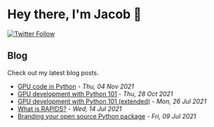 # Hey there, I'm Jacob 👋
[![Twitter Follow](https://img.shields.io/twitter/follow/_jacobtomlinson?style=social)](https://twitter.com/_jacobtomlinson)

## Blog

Check out my latest blog posts.

- [GPU code in Python](https://jacobtomlinson.dev/talks/2021-11-04-bristech-rapids-python-gpu/) - *Thu, 04 Nov 2021*
- [GPU development with Python 101](https://jacobtomlinson.dev/talks/2021-10-28-pydata-global-gpu-development-in-python-101/) - *Thu, 28 Oct 2021*
- [GPU development with Python 101 (extended)](https://jacobtomlinson.dev/talks/2021-07-26-europython-gpu-development-in-python-101/) - *Mon, 26 Jul 2021*
- [What is RAPIDS?](https://jacobtomlinson.dev/talks/2021-07-14-cybercolombia-hpc-summer-school-what-is-rapids/) - *Wed, 14 Jul 2021*
- [Branding your open source Python package](https://jacobtomlinson.dev/posts/2021/branding-your-open-source-python-package/) - *Fri, 09 Jul 2021*


